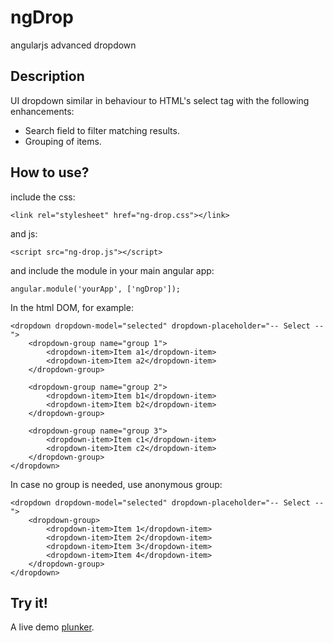 ngDrop
======

angularjs advanced dropdown


Description
-----------
UI dropdown similar in behaviour to HTML's select tag with the following enhancements:
- Search field to filter matching results. 
- Grouping of items.

How to use?
-----------
include the css:
```
<link rel="stylesheet" href="ng-drop.css"></link>
```

and js:

```
<script src="ng-drop.js"></script>
```

and include the module in your main angular app:


```
angular.module('yourApp', ['ngDrop']);
```

In the html DOM, for example:
```
<dropdown dropdown-model="selected" dropdown-placeholder="-- Select --">
	<dropdown-group name="group 1">
		<dropdown-item>Item a1</dropdown-item>
		<dropdown-item>Item a2</dropdown-item>
	</dropdown-group>
	
	<dropdown-group name="group 2">
		<dropdown-item>Item b1</dropdown-item>
		<dropdown-item>Item b2</dropdown-item>
	</dropdown-group>
	
	<dropdown-group name="group 3">
		<dropdown-item>Item c1</dropdown-item>
		<dropdown-item>Item c2</dropdown-item>
	</dropdown-group>
</dropdown>
```

In case no group is needed, use anonymous group:
```
<dropdown dropdown-model="selected" dropdown-placeholder="-- Select --">
	<dropdown-group>
		<dropdown-item>Item 1</dropdown-item>
		<dropdown-item>Item 2</dropdown-item>
		<dropdown-item>Item 3</dropdown-item>
		<dropdown-item>Item 4</dropdown-item>
	</dropdown-group>
</dropdown>
```

Try it!
-------

A live demo [plunker](http://plnkr.co/edit/E0uuy7LoLtOFBOGCEJ4E?p=info).
